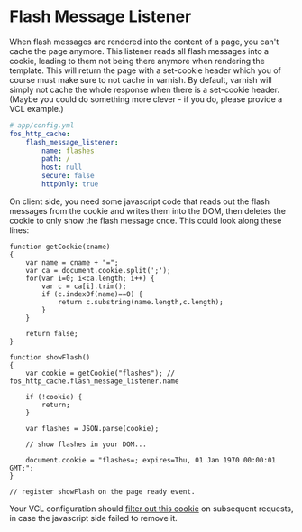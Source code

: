 Flash Message Listener
======================

When flash messages are rendered into the content of a page, you can't cache
the page anymore. This listener reads all flash messages into a cookie, leading
to them not being there anymore when rendering the template. This will return
the page with a set-cookie header which you of course must make sure to not
cache in varnish. By default, varnish will simply not cache the whole response
when there is a set-cookie header. (Maybe you could do something more clever -
if you do, please provide a VCL example.)


``` yaml
# app/config.yml
fos_http_cache:
    flash_message_listener:
        name: flashes
        path: /
        host: null
        secure: false
        httpOnly: true
```

On client side, you need some javascript code that reads out the flash messages
from the cookie and writes them into the DOM, then deletes the cookie to only
show the flash message once. This could look along these lines:

```
function getCookie(cname)
{
    var name = cname + "=";
    var ca = document.cookie.split(';');
    for(var i=0; i<ca.length; i++) {
        var c = ca[i].trim();
        if (c.indexOf(name)==0) {
            return c.substring(name.length,c.length);
        }
    }

    return false;
}

function showFlash()
{
    var cookie = getCookie("flashes"); // fos_http_cache.flash_message_listener.name

    if (!cookie) {
        return;
    }

    var flashes = JSON.parse(cookie);

    // show flashes in your DOM...

    document.cookie = "flashes=; expires=Thu, 01 Jan 1970 00:00:01 GMT;";
}

// register showFlash on the page ready event.
```

Your VCL configuration should [filter out this cookie](https://www.varnish-cache.org/trac/wiki/VCLExampleRemovingSomeCookies)
on subsequent requests, in case the javascript side failed to remove it.
